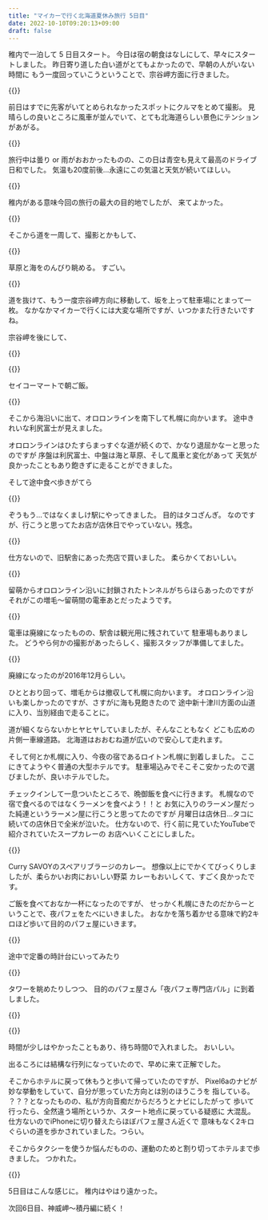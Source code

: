 ```yaml
---
title: "マイカーで行く北海道夏休み旅行 5日目"
date: 2022-10-10T09:20:13+09:00
draft: false
---
```


稚内で一泊して 5 日目スタート。
今日は宿の朝食はなしにして、早々にスタートしました。
昨日寄り道した白い道がとてもよかったので、早朝の人がいない時間に
もう一度回っていこうということで、宗谷岬方面に行きました。

{{<lightbox img="https://gyazo.com/4983e37a0e1a3bb20ba43286254208fd.jpg" title="">}}

前日はすでに先客がいてとめられなかったスポットにクルマをとめて撮影。
見晴らしの良いところに風車が並んでいて、とても北海道らしい景色にテンションがあがる。

{{<lightbox img="https://gyazo.com/68e60452e7ba5a97fba3999e56019b3b.jpg" title="">}}

旅行中は曇り or 雨がおおかったものの、この日は青空も見えて最高のドライブ日和でした。
気温も20度前後...永遠にこの気温と天気が続いてほしい。

{{<lightbox img="https://gyazo.com/2a0ac99523c384ee559f6b46cea79c6a.jpg" title="">}}

稚内がある意味今回の旅行の最大の目的地でしたが、
来てよかった。

{{<lightbox img="https://gyazo.com/99e3fc43345851f006fae3903f5d0933.jpg" title="">}}

そこから道を一周して、撮影とかもして、

{{<lightbox img="https://gyazo.com/05d0901b799080dd4d835e9b31a43270.jpg" title="">}}

草原と海をのんびり眺める。
すごい。

{{<lightbox img="https://gyazo.com/67b985af012312db23ee63696960c1cd.jpg" title="">}}

道を抜けて、もう一度宗谷岬方向に移動して、坂を上って駐車場にとまって一枚。
なかなかマイカーで行くには大変な場所ですが、いつかまた行きたいですね。

宗谷岬を後にして、

{{<lightbox img="https://gyazo.com/54e806c0c87d441101e8115585c5cd19.jpg" title="">}}

{{<lightbox img="https://gyazo.com/01a1cb86ed369d27d7872ccedf39ec78.jpg" title="">}}

セイコーマートで朝ご飯。

{{<lightbox img="https://gyazo.com/a8941c8ef23993f66f3fe86720f0cdf3.jpg" title="">}}

そこから海沿いに出て、オロロンラインを南下して札幌に向かいます。
途中きれいな利尻富士が見えました。

オロロンラインはひたすらまっすぐな道が続くので、かなり退屈かなーと思ったのですが
序盤は利尻富士、中盤は海と草原、そして風車と変化があって
天気が良かったこともあり飽きずに走ることができました。

そして途中食べ歩きがてら

{{<lightbox img="https://gyazo.com/130fd392e9549aa874629d40d6c46895.jpg" title="">}}

ぞうもう…ではなくましけ駅にやってきました。
目的はタコざんぎ。
なのですが、行こうと思ってたお店が店休日でやっていない。残念。

{{<lightbox img="https://gyazo.com/998ce335a09261b0d2065c83af1b5e41.jpg" title="">}}

仕方ないので、旧駅舎にあった売店で買いました。
柔らかくておいしい。

{{<lightbox img="https://gyazo.com/804bf53332712a11ac5ba11a8f26fe4b.jpg" title="">}}

留萌からオロロンライン沿いに封鎖されたトンネルがちらほらあったのですが
それがこの増毛～留萌間の電車あとだったようです。

{{<lightbox img="https://gyazo.com/2f2e9fdfefa6263a13e6fcf409984c9a.jpg" title="">}}

電車は廃線になったものの、駅舎は観光用に残されていて
駐車場もありました。
どうやら何かの撮影があったらしく、撮影スタッフが準備してました。

{{<lightbox img="https://gyazo.com/2a704851df25eeae68c128038d2a0995.jpg" title="">}}

廃線になったのが2016年12月らしい。

ひととおり回って、増毛からは撤収して札幌に向かいます。
オロロンライン沿いも楽しかったのですが、さすがに海も見飽きたので
途中新十津川方面の山道に入り、当別経由で走ることに。

道が細くならないかヒヤヒヤしていましたが、そんなこともなく
どこも広めの片側一車線道路。
北海道はおおむね道が広いので安心して走れます。

そして何とか札幌に入り、今夜の宿であるロイトン札幌に到着しました。
ここにきてようやく普通の大型ホテルです。
駐車場込みでそこそこ安かったので選びましたが、良いホテルでした。

チェックインして一息ついたところで、晩御飯を食べに行きます。
札幌なので宿で食べるのではなくラーメンを食べよう！！と
お気に入りのラーメン屋だった純連というラーメン屋に行こうと思ってたのですが
月曜日は店休日…タコに続いての店休日で全米が泣いた。
仕方ないので、行く前に見ていたYouTubeで紹介されていたスープカレーの
お店へいくことにしました。

{{<lightbox img="https://gyazo.com/d48c4a408c5cd79ab56332123686ac16.jpg" title="">}}

Curry SAVOYのスペアリブラージのカレー。
想像以上にでかくてびっくりしましたが、柔らかいお肉においしい野菜
カレーもおいしくて、すごく良かったです。

ご飯を食べておなか一杯になったのですが、
せっかく札幌にきたのだからーということで、夜パフェをたべにいきました。
おなかを落ち着かせる意味で約2キロほど歩いて目的のパフェ屋にいきます。

{{<lightbox img="https://gyazo.com/75d324380ffe15a049d29dc992027d2d.jpg" title="">}}

途中で定番の時計台にいってみたり

{{<lightbox img="https://gyazo.com/34a48efc8ae90194070ac05fb98a70c7.jpg" title="">}}

タワーを眺めたりしつつ、
目的のパフェ屋さん「夜パフェ専門店パル」に到着しました。

{{<lightbox img="https://gyazo.com/e18936a82e2acf3bd872ab3f5bdf18ba.jpg" title="">}}

{{<lightbox img="https://gyazo.com/a465aeb001171e7c4c9e7d855e74acc7.jpg" title="">}}

時間が少しはやかったこともあり、待ち時間0で入れました。
おいしい。

出るころには結構な行列になっていたので、早めに来て正解でした。

そこからホテルに戻って休もうと歩いて帰っていたのですが、
Pixel6aのナビが妙な挙動をしていて、自分が思っていた方向とは別のほうこうを
指している。
？？？となったものの、私が方向音痴だからだろうとナビにしたがって
歩いて行ったら、全然違う場所というか、スタート地点に戻っている疑惑に
大混乱。
仕方ないのでiPhoneに切り替えたらほぼパフェ屋さん近くで
意味もなく2キロぐらいの道を歩かされていました。つらい。

そこからタクシーを使うか悩んだものの、運動のためと割り切ってホテルまで歩きました。
つかれた。

{{<lightbox img="https://gyazo.com/97423de4f7528b8b9aef89183e1ddc38.png" title="">}}

5日目はこんな感じに。
稚内はやはり遠かった。

次回6日目、神威岬～積丹編に続く！

